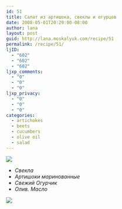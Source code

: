 ```yaml
---
id: 51
title: Салат из артишока, свеклы и огурцов
date: 2008-05-01T20:29:00-08:00
author: lana
layout: post
guid: http://lana.moskalyuk.com/recipe/51
permalink: /recipe/51/
ljID:
  - "602"
  - "602"
  - "602"
ljxp_comments:
  - "0"
  - "0"
  - "0"
ljxp_privacy:
  - "0"
  - "0"
  - "0"
categories:
  - artichokes
  - beets
  - cucumbers
  - olive oil
  - salad
---
```

![](http://farm3.static.flickr.com/2189/2458561200_0f27b0d99f.jpg?v=0)

  * _Свекла_
  * _Артишоки_ _маринованные_
  * _Свежий Огурчик_
  * _Олив. Масло_

![](http://farm4.static.flickr.com/3255/2458559582_3e16c1f342.jpg?v=0)